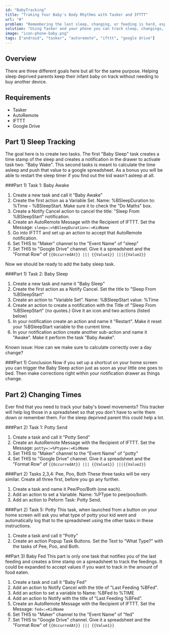 ```yaml
---
id: "BabyTracking"
title: "Traking Your Baby's Body Rhythms with Tasker and IFTTT"
url: "#"
problem: "Remembering the last sleep, changing, or feeding is hard, especially when sleep deprived."
solution: "Using Tasker and your phone you can track sleep, changings, and feedings."
image: "icon-phone-baby.png"
tags: ["android", "tasker", "autoremote", "ifttt", "google drive"]
---
```


Overview
--------
There are three different goals here but all for the same purpose. Helping sleep deprived parents keep their infant baby on track without needing to buy another device.

Requirements
------------
* Tasker
* AutoRemote
* IFTTT
* Google Drive

Part 1) Sleep Tracking
----------------------
The goal here is to create two tasks. The first "Baby Sleep" task creates a time stamp of the sleep and creates a notification in the drawer to activate task two: "Baby Wake". This second tasks is meant to calculate the time asleep and push that value to a google spreadsheet. As a bonus you will be able to restart the sleep timer if you find out the kid wasn't asleep at all.

###Part 1) Task 1: Baby Awake
1. Create a new task and call it "Baby Awake"
2. Create the first action as a Variable Set. Name: %BSleepDuration to: %Time - %BSleepStart. Make sure it to check the "Do Maths" box.
3. Create a Notify Cancel action to cancel the title: "Sleep From %BSleepStart" notification.
4. Create an AutoRemote Message with the Recipient of IFTTT. Set the Message: `sleep=:=%BSleepDuration=:=KidName`
5. Go into IFTTT and set up an action to accept that AutoRemote notification. 
6. Set THIS to "Maker" channel to the "Event Name" of "sleep"
7. Set THIS to "Google Drive" channel. Give it a spreadsheet and the "Format Row" of `{{OccurredAt}} ||| {{Value1}} |||{{Value2}}`

Now we should be ready to add the baby sleep task.

###Part 1) Task 2: Baby Sleep
1. Create a new task and name it "Baby Sleep"
2. Create the first action as a Notify Cancel. Set the title to "Sleep From %BSleepStart"
3. Create an action to "Variable Set". Name: %BSleepStart value: %Time
4. Create an action to create a notification with the Title of "Sleep From %BSleepStart" (no quotes.) Give it an icon and two actions (listed below)
5. In your notification create an action and name it "Restart". Make it reset your %BSleepStart variable to the current time. 
6. In your notification action create  another sub-action and name it "Awake". Make it perform the task "Baby Awake".

Known issue: How can we make sure to calculate correctly over a day change?

###Part 1) Conclusion
Now if you set up a shortcut on your home screen you can trigger the Baby Sleep action just as soon as your little one goes to bed. Then make corrections right within your notification drawer as things change.

Part 2) Changing Times
----------------------
Ever find that you need to track your baby's bowel movements? This tracker will help log those in a spreadsheet so that you don't have to write them down or remember them. For the sleep deprived parent this could help a lot.

###Part 2) Task 1: Potty Send
1. Create a task and call it "Potty Send"
2. Create an AutoRemote Message with the Recipient of IFTTT. Set the Message: `potty=:=%Ptype=:=KidName`
6. Set THIS to "Maker" channel to the "Event Name" of "potty"
7. Set THIS to "Google Drive" channel. Give it a spreadsheet and the "Format Row" of `{{OccurredAt}} ||| {{Value1}} |||{{Value2}}`

###Part 2) Tasks 2,3,4: Pee, Poo, Both
These three tasks will be very similar. Create all three first, before you go any further.
1. Create a task and name it Pee/Poo/Both (one each).
2. Add an action to set a Variable. Name: %PType to pee/poo/both.
3. Add an action to Peform Task: Potty Send.

###Part 2) Task 5: Potty
This task, when launched from a button on your home screen will ask you what type of potty your kid went and automatically log that to the spreadsheet using the other tasks in these instructions.
1. Create a task and call it "Potty"
2. Create an action Popup Task Buttons. Set the Text to "What Type?" with the tasks of Pee, Poo, and Both.

##Part 3) Baby Fed
This part is only one task that notifies you of the last feeding and creates a time stamp on a spreadsheet to track the feedings. It could be expanded to accept values if you want to track in the amount of food eaten. 

1. Create a task and call it "Baby Fed"
2. Add an action to Notify Cancel with the title of "Last Feeding %BFed".
3. Add an action to set a variable to Name: %BFed to %TIME
4. Add an action to Notify with the title of "Last Feeding %BFed".
2. Create an AutoRemote Message with the Recipient of IFTTT. Set the Message: `fed=:=KidName`
6. Set THIS to "Maker" channel to the "Event Name" of "fed"
7. Set THIS to "Google Drive" channel. Give it a spreadsheet and the "Format Row" of `{{OccurredAt}} ||| {{Value1}}`
